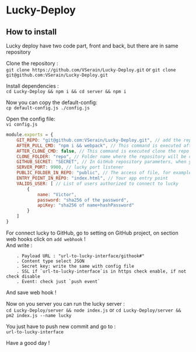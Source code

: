 # Lucky-Deploy

## How to install

Lucky deploy have two code part, front and back, but there are in same repository

Clone the repository :   
`git clone https://github.com/VSerain/Lucky-Deploy.git` or `git clone git@github.com:VSerain/Lucky-Deploy.git`

Install dependencies :   
`cd Lucky-Deploy && npm i && cd server && npm i`

Now you can copy the default-config:   
`cp default-config.js ./config.js`

Open the config file:   
`vi config.js`

```javascript
module.exports = {   
    GIT_REPO: "git@github.com:VSerain/Lucky-Deploy.git", // add the repo git link here
    AFTER_PULL_CMD: "npm i && webpack", // This command is executed after receive a new commit
    AFTER_CLONE_CMD: false, // This command is executed clone the repo
    CLONE_FOLDER: "repo", // Folder name where the repository will be cloned
    GITHUB_SECRET: "SECRET", // In GitHub repository parameters, when you add a new web hook, GitHub requires a secret key. There is necessary the same here
    SERVER_PORT: 9900, // lucky port listener
    PUBLIC_FOLDER_IN_REPO: "public", // The access of file, for example: image, file, ...
    ENTRY_POINT_IN_REPO: "index.html", // Your app entry point
    VALIDS_USER: [ // List of users authorized to connect to lucky 
        { 
            name: "Victor",
            password: "sha256 of the password",
            apiKey: "sha256 of name+hashPassword"
        }
    ]
}
```

For connect lucky to GitHub, go to setting on GitHub project, on section web hooks click on `add webhook` !   
And write :
```
    . Payload URL : "url-to-lucky-interface/githook#" 
    . Content type select JSON
    . Secret key: write the same with config file
    . SSL if `url-to-lucky-interface`is in https check enable, if not check disable
    . Event: check just `push event`
```

And save web hook !

Now on you server you can run the lucky server :   
`cd Lucky-Deploy/server && node index.js` or ``cd Lucky-Deploy/server && pm2 index.js --name lucky``

You just have to push new commit and go to :     
`url-to-lucky-interface`

Have a good day ! 